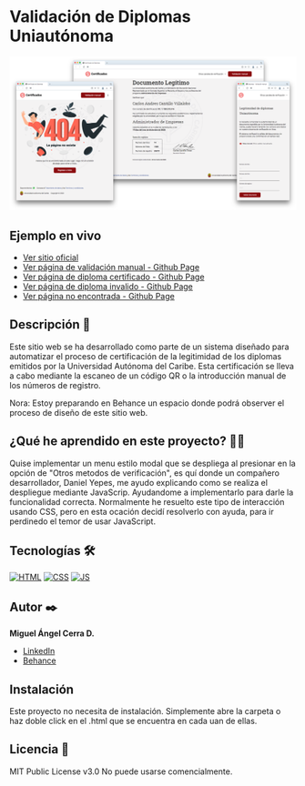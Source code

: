 # Validación de Diplomas Uniautónoma
![Imagen del proyecto](https://github.com/miguelcerra-design/Validacion-de-Diplomas-Uniautonoma/blob/main/resource/design/overall-picture.png?raw=true)

## Ejemplo en vivo
- [Ver sitio oficial](https://certificados.uac.edu.co/diplomas/)
- [Ver página de validación manual - Github Page](https://miguelcerra-design.github.io/Validacion-de-Diplomas-Uniautonoma/)
- [Ver página de diploma certificado - Github Page](https://miguelcerra-design.github.io/Validacion-de-Diplomas-Uniautonoma/documento_encontrado)
- [Ver página de diploma invalido - Github Page](https://miguelcerra-design.github.io/Validacion-de-Diplomas-Uniautonoma/documento_no_encontrado)
- [Ver página no encontrada - Github Page](https://miguelcerra-design.github.io/Validacion-de-Diplomas-Uniautonoma/404)


## Descripción 📑

Este sitio web se ha desarrollado como parte de un sistema diseñado para automatizar el proceso de certificación de la legitimidad de los diplomas emitidos por la Universidad Autónoma del Caribe. Esta certificación se lleva a cabo mediante la escaneo de un código QR o la introducción manual de los números de registro.

Nora: Estoy preparando en Behance un espacio donde podrá observer el proceso de diseño de este sitio web.

## ¿Qué he aprendido en este proyecto? 🙇🏻 

Quise implementar un menu estilo modal que se despliega al presionar en la opción de "Otros metodos de verificación", es quí donde un compañero desarrollador, Daniel Yepes, me ayudo explicando como se realiza el despliegue mediante JavaScrip. Ayudandome a implementarlo para darle la funcionalidad correcta. Normalmente he resuelto este tipo de interacción usando CSS, pero en esta ocación decidí resolverlo con ayuda, para ir perdinedo el temor de usar JavaScript.

## Tecnologías 🛠
<!-- Iconos sacados de: https://github.com/hendrasob/badges/blob/master/README.md y https://github.com/alexandresanlim/Badges4-README.md-Profile -->
[![HTML](https://img.shields.io/badge/HTML5-E34F26?style=for-the-badge&logo=html5&logoColor=white)](https://es.wikipedia.org/wiki/HTML5)
[![CSS](https://img.shields.io/badge/CSS3-1572B6?style=for-the-badge&logo=css3&logoColor=white)](https://es.wikipedia.org/wiki/CSS)
[![JS](https://img.shields.io/badge/JavaScript-F7DF1E?style=for-the-badge&logo=javascript&logoColor=black)](https://es.wikipedia.org/wiki/JavaScript)


## Autor ✒️
**Miguel Ángel Cerra D.**

* [LinkedIn](https://www.linkedin.com/in/miguelcerra-design/)
* [Behance](https://www.behance.net/miguelcerra-design)

## Instalación 
Este proyecto no necesita de instalación. Simplemente abre la carpeta o haz doble click en el .html que se encuentra en cada uan de ellas.
  
## Licencia 📄
MIT Public License v3.0
No puede usarse comencialmente.